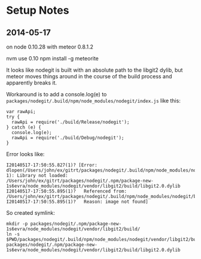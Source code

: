 # Setup Notes

## 2014-05-17

on node 0.10.28 with meteor 0.8.1.2

nvm use 0.10
npm install -g meteorite

It looks like nodegit is built with an absolute path to the libgit2 dylib, but
meteor moves things around in the course of the build process and apparently
breaks it.

Workaround is to add a console.log(e) to
`packages/nodegit/.build/npm/node_modules/nodegit/index.js`
like this:
```
var rawApi;
try {
  rawApi = require('./build/Release/nodegit');
} catch (e) {
  console.log(e);
  rawApi = require('./build/Debug/nodegit');
}
```

Error looks like:

```
I20140517-17:50:55.827(1)? [Error: dlopen(/Users/john/ex/gitrt/packages/nodegit/.build/npm/node_modules/nodegit/build/Release/nodegit.node, 1): Library not loaded: /Users/john/ex/gitrt/packages/nodegit/.npm/package-new-1s6evra/node_modules/nodegit/vendor/libgit2/build/libgit2.0.dylib
I20140517-17:50:55.895(1)?   Referenced from: /Users/john/ex/gitrt/packages/nodegit/.build/npm/node_modules/nodegit/build/Release/nodegit.node
I20140517-17:50:55.895(1)?   Reason: image not found]
```

So created symlink:
```
mkdir -p packages/nodegit/.npm/package-new-1s6evra/node_modules/nodegit/vendor/libgit2/build/
ln -s $PWD/packages/nodegit/.build/npm/node_modules/nodegit/vendor/libgit2/build/libgit2.0.dylib packages/nodegit/.npm/package-new-1s6evra/node_modules/nodegit/vendor/libgit2/build/libgit2.0.dylib
```
